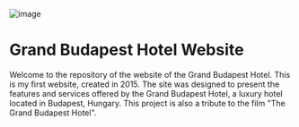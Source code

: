 ![image](https://github.com/user-attachments/assets/3da65a31-4a43-447d-a89f-55cbc05ba6f3)

# Grand Budapest Hotel Website

Welcome to the repository of the website of the Grand Budapest Hotel. This is my first website, created in 2015. The site was designed to present the features and services offered by the Grand Budapest Hotel, a luxury hotel located in Budapest, Hungary. This project is also a tribute to the film "The Grand Budapest Hotel".
